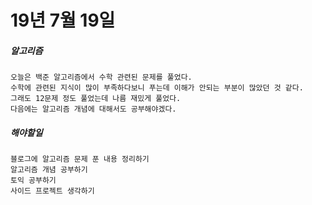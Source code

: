 # 19년 7월 19일

##### 알고리즘
    오늘은 백준 알고리즘에서 수학 관련된 문제를 풀었다.
    수학에 관련된 지식이 많이 부족하다보니 푸는데 이해가 안되는 부분이 많았던 것 같다.
    그래도 12문제 정도 풀었는데 나름 재밌게 풀었다.
    다음에는 알고리즘 개념에 대해서도 공부해야겠다.
    
##### 해야할일
    블로그에 알고리즘 문제 푼 내용 정리하기
    알고리즘 개념 공부하기
    토익 공부하기
    사이드 프로젝트 생각하기
